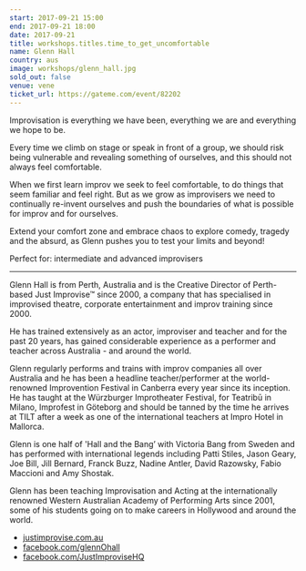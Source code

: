 ```yaml
---
start: 2017-09-21 15:00
end: 2017-09-21 18:00
date: 2017-09-21
title: workshops.titles.time_to_get_uncomfortable
name: Glenn Hall
country: aus
image: workshops/glenn_hall.jpg
sold_out: false
venue: vene
ticket_url: https://gateme.com/event/82202
---
```


Improvisation is everything we have been, everything we are and everything
we hope to be.

Every time we climb on stage or speak in front of a group, we should risk
being vulnerable and revealing something of ourselves, and this should not
always feel comfortable.

When we first learn improv we seek to feel comfortable, to do things that
seem familiar and feel right. But as we grow as improvisers we need to
continually re-invent ourselves and push the boundaries of what is possible
for improv and for ourselves.

Extend your comfort zone and embrace chaos to explore comedy, tragedy and
the absurd, as Glenn pushes you to test your limits and beyond!

​Perfect for: intermediate and advanced improvisers
 
---

Glenn Hall is from Perth, Australia and is the Creative Director of
Perth-based Just Improvise™ since 2000, a company that has specialised
in improvised theatre, corporate entertainment and improv training since 2000.

​He has trained extensively as an actor, improviser and teacher and for
the past 20 years, has gained considerable experience as a performer and
teacher across Australia - and around the world.

Glenn regularly performs and trains with improv companies all over Australia
and he has been a headline teacher/performer at the world-renowned
Improvention Festival in Canberra every year since its inception.
He has taught at the Würzburger Improtheater Festival, for Teatribū in Milano,
Improfest in Göteborg and should be tanned by the time he arrives at TILT
after a week as one of the international teachers at Impro Hotel in Mallorca.
 
Glenn is one half of 'Hall and the Bang’ with Victoria Bang from Sweden and has
performed with international legends including Patti Stiles, Jason Geary, Joe Bill,
Jill Bernard, Franck Buzz, Nadine Antler, David Razowsky, Fabio Maccioni and
Amy Shostak.
 
Glenn has been teaching Improvisation and Acting at the internationally
renowned Western Australian Academy of Performing Arts since 2001, some of
his students going on to make careers in Hollywood and around the world.
 
- [justimprovise.com.au](https://justimprovise.com.au)
- [facebook.com/glennOhall](https://www.facebook.com/glennOhall)
- [facebook.com/JustImproviseHQ](https://www.facebook.com/JustImproviseHQ)
